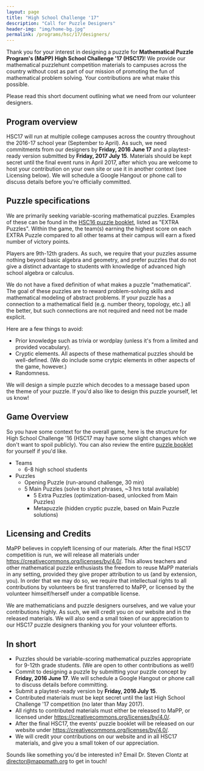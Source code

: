 ```yaml
---
layout: page
title: "High School Challenge '17"
description: "Call for Puzzle Designers"
header-img: "img/home-bg.jpg"
permalink: /programs/hsc/17/designers/
---
```


Thank you for your interest in designing a puzzle for **Mathematical Puzzle
Program's (MaPP) High School Challenge '17 (HSC17)**! We provide our
mathematical puzzlehunt competition materials to campuses across the
country without cost as part of our mission of promoting the fun of
mathematical problem solving. Your contributions are what make this
possible.

Please read this short document outlining what we need from our volunteer
designers.

## Program overview

HSC17 will run at multiple college campuses across the country
throughout the 2016-17 school year (September to April).
As such, we need commitments from our designers by
**Friday, 2016 June 17** and a playtest-ready version submitted
by **Friday, 2017 July 15**. Materials should be kept secret
until the final event runs in April 2017, after which you
are welcome to host your contribution on your own site or use
it in another context (see Licensing below).
We will schedule a Google Hangout or phone call to discuss details
before you're officially committed.


## Puzzle specifications

We are primarily
seeking variable-scoring mathematical puzzles. Examples of these
can be found in the [HSC16 puzzle booklet][booklet], listed as
"EXTRA Puzzles". Within the game, the team(s) earning the highest
score on each EXTRA Puzzle compared to all other teams at their campus
will earn a fixed number of victory points.

[booklet]: https://github.com/MaPPmath/hsc16/raw/master/booklet.pdf

Players are 9th-12th graders. As such, we require that your puzzles
assume nothing beyond basic algebra and geometry, and prefer puzzles
that do not give a distinct advantage to students with knowledge
of advanced high school algebra or calculus.

We do not have a fixed definition of what makes a puzzle
"mathematical". The goal of these puzzles are to reward
problem-solving skills and mathematical modeling of abstract
problems. If your puzzle has a connection to a mathematical field
(e.g. number theory, topology, etc.) all the better, but
such connections are not required and need not be made explicit.

Here are a few things to avoid:

* Prior knowledge such as trivia or wordplay (unless it's from
  a limited and provided vocabulary).
* Cryptic elements. All aspects of these mathematical puzzles should be
  well-defined. (We do include some crytpic elements in other aspects
  of the game, however.)
* Randomness.

We will design a simple puzzle which decodes to a message
based upon the theme of your puzzle. If you'd also like to
design this puzzle yourself, let us know!

## Game Overview

So you have some context for the overall game, here is the structure
for High School Challenge '16 (HSC17 may have some slight changes
which we don't want to spoil publicly). You can also review the
entire [puzzle booklet][booklet] for yourself if you'd like.

* Teams
    * 6-8 high school students
* Puzzles
    * Opening Puzzle (run-around challenge, 30 min)
    * 5 Main Puzzles (solve to short phrases, ~3 hrs total available)
        * 5 Extra Puzzles (optimization-based, unlocked from Main Puzzles)
        * Metapuzzle (hidden cryptic puzzle, based on Main Puzzle solutions)

## Licensing and Credits

MaPP believes in copyleft licensing of our materials. After the
final HSC17 competition is run, we will release all materials
under <https://creativecommons.org/licenses/by/4.0/>.
This allows teachers and other mathematical puzzle enthusiasts
the freedom
to reuse MaPP materials in any setting, provided they
give proper attribution to us (and by extension, you).
In order that we may do so, we require that intellectual rights
to all contributions
by volunteers be first transferred to MaPP, or licensed by the
volunteer himself/herself under a compatible license.

We are mathematicians and puzzle designers ourselves, and we
value your contributions highly. As such, we will credit you
on our website and in the released materials. We will also
send a small token of our appreciation to our HSC17 puzzle
designers thanking you for your volunteer efforts.

## In short

* Puzzles should be variable-scoring mathematical puzzles
  appropriate for 9-12th grade students. (We are open to
  other contributions as well!)
* Commit to designing a puzzle by submitting your puzzle concept by
  **Friday, 2016 June 17**. We will schedule a Google Hangout
  or phone call to discuss details before committing.
* Submit a playtest-ready version by **Friday, 2016 July 15**.
* Contributed materials must be kept secret until the last High School
  Challenge '17 competition (no later than May 2017).
* All rights to contributed materials must either be released to
  MaPP, or licensed under
  <https://creativecommons.org/licenses/by/4.0/>.
* After the final
  HSC17, the events' puzzle booklet will be released on our website
  under <https://creativecommons.org/licenses/by/4.0/>.
* We will credit your contributions on our website and in all HSC17
  materials, and give you a small token of our appreciation.

Sounds like something you'd be interested in? Email Dr. Steven Clontz
at <director@mappmath.org> to get in touch!
